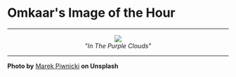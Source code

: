 # Omkaar's Image of the Hour

---

<div align="center">

<a href="https://unsplash.com/photos/snowy-mountains-peak-through-the-beautiful-clouds-rw7Q5xMawlY">
  <img src="https://images.unsplash.com/photo-1752001198783-a50a87122934?crop=entropy&cs=tinysrgb&fit=max&fm=jpg&ixid=M3w3NjA2Nzh8MHwxfHJhbmRvbXx8fHx8fHx8fDE3NTI1MDUyMDB8&ixlib=rb-4.1.0&q=80&w=1080" style="max-width:100%; height:auto;">
</a>

<br>
<i>"In The Purple Clouds"</i>

</div>

---

**Photo by** [Marek Piwnicki](https://unsplash.com/@marekpiwnicki) **on Unsplash**
